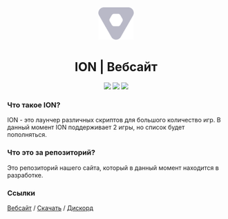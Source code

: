 <h1 align="center">
  <img src="https://raw.githubusercontent.com/pe3ep/ion-web/main/public/logo.svg" height="75">
  <br>
</h1>

<h1 align="center">ION | Вебсайт</h2>

<p align="center">
<img src="https://img.shields.io/badge/TypeScript-007ACC?style=for-the-badge&logo=typescript&logoColor=white">
<img src="https://img.shields.io/badge/tailwindcss-%2338B2AC.svg?style=for-the-badge&logo=tailwind-css&logoColor=white">
<img src="https://img.shields.io/badge/next.js-000000?style=for-the-badge&logo=nextdotjs&logoColor=white">
</p>

### Что такое ION?

ION - это лаунчер различных скриптов для большого количество игр.
В данный момент ION поддерживает 2 игры, но список будет пополняться.

### Что это за репозиторий?

Это репозиторий нашего сайта, который в данный момент находится в разработке.

### Ссылки

[Вебсайт](https://ion-app.vercel.app) / [Скачать](https://ion-app.vercel.app/download) / [Дискорд](https://discord.gg/rjyZMP3sNQ)
